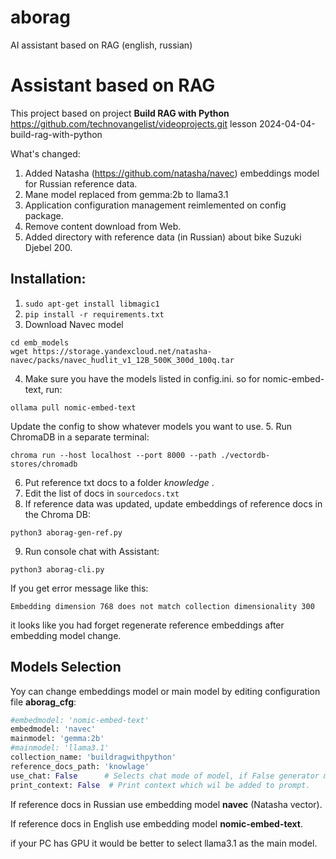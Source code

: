 # aborag
AI assistant based on RAG (english, russian)
# Assistant based on RAG
This project based on project **Build RAG with Python**
https://github.com/technovangelist/videoprojects.git
lesson 2024-04-04-build-rag-with-python

What's changed:
1. Added Natasha (https://github.com/natasha/navec)  embeddings model for Russian reference data.
2. Mane model replaced from gemma:2b to llama3.1
3. Application configuration management reimlemented on config package.
4. Remove content download from Web. 
5. Added directory with reference data (in Russian) about bike Suzuki Djebel 200. 



## Installation:
1. `sudo apt-get install libmagic1`  
1. `pip install -r requirements.txt`
1. Download Navec model
```shell 
cd emb_models
wget https://storage.yandexcloud.net/natasha-navec/packs/navec_hudlit_v1_12B_500K_300d_100q.tar
```
4. Make sure you have the models listed in config.ini. so for nomic-embed-text, run:
```shell 
ollama pull nomic-embed-text
```
  Update the config to show whatever models you want to use.
5. Run ChromaDB in a separate terminal:
```shell
chroma run --host localhost --port 8000 --path ./vectordb-stores/chromadb
```
6. Put reference txt docs to a folder *knowledge* .
1. Edit the list of docs in `sourcedocs.txt`
1. If reference data was updated, update embeddings of reference docs in the Chroma DB:
```shell
python3 aborag-gen-ref.py
```
9. Run console chat with Assistant:
```shell
python3 aborag-cli.py
```
If you get error message like this:
```
Embedding dimension 768 does not match collection dimensionality 300
```
it looks like you had forget regenerate reference embeddings after embedding model change. 

## Models Selection
Yoy can change embeddings model or main model by editing configuration file **aborag_cfg**:

```python
#embedmodel: 'nomic-embed-text'
embedmodel: 'navec'
mainmodel: 'gemma:2b'
#mainmodel: 'llama3.1'
collection_name: 'buildragwithpython'
reference_docs_path: 'knowlage' 
use_chat: False      # Selects chat mode of model, if False generator mode is used.
print_context: False  # Print context which wil be added to prompt. 
```

If reference docs in Russian use embedding model **navec** (Natasha vector).

If reference docs in English use embedding model **nomic-embed-text**.

if your PC has GPU it would be better to select llama3.1 as the main model.

